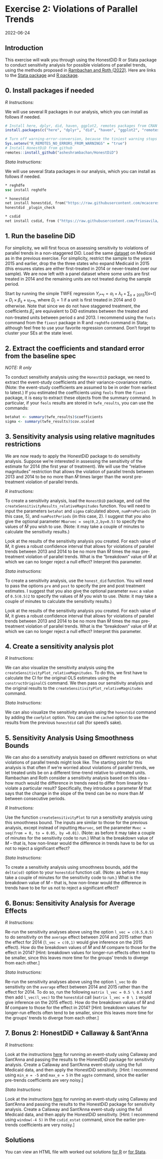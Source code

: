 Exercise 2: Violations of Parallel Trends
================
2022-06-24

## Introduction

This exercise will walk you through using the HonestDiD R or Stata
package to conduct sensitivity analysis for possible violations of
parallel trends, using the methods proposed in [Rambachan and Roth
(2022)](https://jonathandroth.github.io/assets/files/HonestParallelTrends_Main.pdf).
Here are links to the [Stata
package](https://github.com/mcaceresb/stata-honestdid) and [R
package](https://github.com/asheshrambachan/HonestDiD).

## 0. Install packages if needed

*R Instructions:*

We will use several R packages in our analysis, which you can install as
follows if needed.

``` r
# Install here, dplyr, did, haven, ggplot2, remotes packages from CRAN
install.packages(c("here", "dplyr", "did", "haven", "ggplot2", "remotes", "fixest"))

# Turn off warning-error-conversion, because the tiniest warning stops installation
Sys.setenv("R_REMOTES_NO_ERRORS_FROM_WARNINGS" = "true")
# Install HonestDiD from github
remotes::install_github("asheshrambachan/HonestDiD")
```

*Stata Instructions:*

We will use several Stata packages in our analysis, which you can
install as follows if needed.

``` stata
* reghdfe
ssc install reghdfe

* honestdid
net install honestdid, from("https://raw.githubusercontent.com/mcaceresb/stata-honestdid/main") replace
honestdid _plugin_check

* csdid 
net install csdid, from ("https://raw.githubusercontent.com/friosavila/csdid_drdid/main/code/") replace
```

## 1. Run the baseline DiD

For simplicity, we will first focus on assessing sensitivity to
violations of parallel trends in a non-staggered DiD. Load the same
[dataset](https://github.com/Mixtape-Sessions/Advanced-DID/tree/main/Exercises/Exercise-1#data)
on Medicaid as in the previous exercise. For simplicity, restrict the
sample to the years 2015 and earlier, drop the the three states who
expand Medicaid in 2015 (this ensures states are either first-treated in
2014 or never-treated over our sample). We are now left with a panel
dataset where some units are first treated in 2014 and the remaining
units are not treated during the sample period.

Start by running the simple TWFE regression
*Y*<sub>*i**t*</sub> = *α*<sub>*i*</sub> + *λ*<sub>*t*</sub> + ∑<sub>*s* ≠ 2013</sub>1\[*s*=*t*\] × *D*<sub>*i*</sub> × *β*<sub>*s*</sub> + *u*<sub>*i**t*</sub>,
where *D*<sub>*i*</sub> = 1 if a unit is first treated in 2014 and 0
otherwise. Note that since we do not have staggered treatment, the
coefficients *β̂*<sub>*s*</sub> are equivalent to DiD estimates between
the treated and non-treated units between period *s* and 2013. I
recommend using the `feols` command from the `fixest` package in R and
`reghdfe` command in Stata; although feel free to use your favorite
regression command. Don’t forget to cluster your SEs at the state level.

## 2. Extract the coefficients and standard error from the baseline spec

*NOTE: R only*

To conduct sensitivity analysis using the `HonestDiD` package, we need
to extract the event-study coefficients and their variance-covariance
matrix. (Note: the event-study coefficients are assumed to be in order
from earliest to latest.) If you estimated the coefficients using
`feols` from the `fixest` package, it is easy to extract these objects
from the summary command. In particular, if your `feols` results are
stored in `twfe_results`, you can use the commands:

``` r
betahat <- summary(twfe_results)$coefficients
sigma <- summary(twfe_results)$cov.scaled
```

## 3. Sensitivity analysis using relative magnitudes restrictions

We are now ready to apply the HonestDiD package to do sensitivity
analysis. Suppose we’re interested in assessing the sensitivity of the
estimate for 2014 (the first year of treatment). We will use the
“relative magnitudes” restriction that allows the violation of parallel
trends between 2013 and 2014 to be no more than *M̄* times larger than
the worst pre-treatment violation of parallel trends.

*R instructions:*

To create a sensitivity analysis, load the `HonestDiD` package, and call
the `createSensitivityResults_relativeMagnitudes` function. You will
need to input the parameters `betahat` and `sigma` calculated above,
`numPrePeriods` (in this case, 5), and `numPostPeriods` (in this case,
2). I suggest that you also give the optional parameter
`Mbarvec = seq(0,2,by=0.5)` to specify the values of *M̄* you wish to
use. (Note: it may take a couple of minutes to calculate the sensitivity
results.)

Look at the results of the sensitivity analysis you created. For each
value of *M̄*, it gives a robust confidence interval that allows for
violations of parallel trends between 2013 and 2014 to be no more than
*M̄* times the max pre-treatment violation of parallel trends. What is
the “breakdown” value of *M̄* at which we can no longer reject a null
effect? Interpret this parameter.

*Stata instructions:*

To create a sensitivity analysis, use the `honest_did` function. You
will need to pass the options `pre` and `post` to specify the pre and
post treatment estimates. I suggest that you also give the optional
parameter `mvec` a value of `0.5(0.5)2` to specify the values of *M̄* you
wish to use. (Note: it may take a couple of minutes to calculate the
sensitivity results.)

Look at the results of the sensitivity analysis you created. For each
value of *M̄*, it gives a robust confidence interval that allows for
violations of parallel trends between 2013 and 2014 to be no more than
*M̄* times the max pre-treatment violation of parallel trends. What is
the “breakdown” value of *M̄* at which we can no longer reject a null
effect? Interpret this parameter.

## 4. Create a sensitivity analysis plot

*R Instructions:*

We can also visualize the sensitivity analysis using the
`createSensitivityPlot_relativeMagnitudes`. To do this, we first have to
calculate the CI for the original OLS estimates using the
`constructOriginalCS` command. We then pass our sensitivity analysis and
the original results to the `createSensitivityPlot_relativeMagnitudes`
command.

*Stata Instructions:*

We can also visualize the sensitivity analysis using the `honestdid`
command by adding the `coefplot` option. You can use the `cached` option
to use the results from the previous `honestdid` call (for speed’s
sake).

## 5. Sensitivity Analysis Using Smoothness Bounds

We can also do a sensitivity analysis based on different restrictions on
what violations of parallel trends might look like. The starting point
for this analysis is that often if we’re worried about violations of
parallel trends, we let treated units be on a different time-trend
relative to untreated units. Rambachan and Roth consider a sensitivity
analysis based on this idea – how much would the difference in trends
need to differ from linearity to violate a particular result?
Specifically, they introduce a parameter *M* that says that the change
in the slope of the trend can be no more than *M* between consecutive
periods.

*R Instructions:*

Use the function `createSensitivityPlot` to run a sensitivity analysis
using this smoothness bound. The inputs are similar to those for the
previous analysis, except instead of inputting `Mbarvec`, set the
parameter `Mvec = seq(from = 0, to = 0.05, by =0.01)`. (Note: as before
it may take a couple of minutes for the sensitivity code to run.) What
is the breakdown value of *M* – that is, how non-linear would the
difference in trends have to be for us not to reject a significant
effect?

*Stata Instructions:*

To create a sensitivity analysis using smoothness bounds, add the
`delta(sd)` option to your `honestdid` function call. (Note: as before
it may take a couple of minutes for the sensitivity code to run.) What
is the breakdown value of *M* – that is, how non-linear would the
difference in trends have to be for us not to reject a significant
effect?

## 6. Bonus: Sensitivity Analysis for Average Effects

*R Instructions:*

Re-run the sensitivity analyses above using the option
`l_vec = c(0.5,0.5)` to do sensitivity on the `average` effect between
2014 and 2015 rather than the effect for 2014 (`l_vec = c(0,1)` would
give inference on the 2015 effect). How do the breakdown values of *M̄*
and *M* compare to those for the effect in 2014? \[Hint: breakdown
values for longer-run effects often tend to be smaller, since this
leaves more time for the groups’ trends to diverge from each other.\]

*Stata Instructions:*

Re-run the sensitivity analyses above using the option `l_vec` to do
sensitivity on the `average` effect between 2014 and 2015 rather than
the effect for 2014. To do so, run the following
`matrix l_vec = 0.5 \ 0.5` and then add `l_vec(l_vec)` to the
`honestdid` call (`matrix l_vec = 0 \ 1` would give inference on the
2015 effect). How do the breakdown values of *M̄* and *M* compare to
those for the effect in 2014? \[Hint: breakdown values for longer-run
effects often tend to be smaller, since this leaves more time for the
groups’ trends to diverge from each other.\]

## 7. Bonus 2: HonestDiD + Callaway & Sant’Anna

*R Instructions:*

Look at the instructions
[here](https://github.com/asheshrambachan/HonestDiD#staggered-timing)
for running an event-study using Callaway and Sant’Anna and passing the
results to the HonestDiD package for sensitivity analysis. Create a
Callaway and Sant’Anna event-study using the full Medicaid data, and
then apply the HonestDiD sensitivity. \[Hint: I recommend using
`min_e = -5` and `max_e = 5` in the `aggte` command, since the earlier
pre-trends coefficients are very noisy.\]

*Stata Instructions:*

Look at the instructions
[here](https://github.com/mcaceresb/stata-honestdid#staggered-timing)
for running an event-study using Callaway and Sant’Anna and passing the
results to the HonestDiD package for sensitivity analysis. Create a
Callaway and Sant’Anna event-study using the full Medicaid data, and
then apply the HonestDiD sensitivity. \[Hint: I recommend using
`window(-4 5)` in the `csdid_estat` command, since the earlier
pre-trends coefficients are very noisy.\]

## Solutions

You can view an HTML file with worked out solutions [for
R](https://raw.githack.com/Mixtape-Sessions/Advanced-DID/main/Exercises/Exercise-2/Solutions/medicaid-analysis-pt-violations-solutions-R.html)
or [for
Stata](https://raw.githack.com/Mixtape-Sessions/Advanced-DID/main/Exercises/Exercise-2/Solutions/medicaid-analysis-pt-violations-solutions-stata.html).
